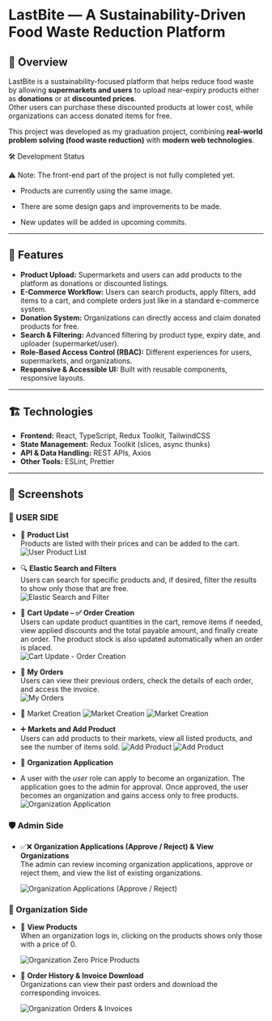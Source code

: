 # LastBite — A Sustainability-Driven Food Waste Reduction Platform

## 🚀 Overview
LastBite is a sustainability-focused platform that helps reduce food waste by allowing **supermarkets and users** to upload near-expiry products either as **donations** or at **discounted prices**.  
Other users can purchase these discounted products at lower cost, while organizations can access donated items for free.  

This project was developed as my graduation project, combining **real-world problem solving (food waste reduction)** with **modern web technologies**.  

🛠️ Development Status

⚠️ Note: The front-end part of the project is not fully completed yet.

- Products are currently using the same image.

- There are some design gaps and improvements to be made.

- New updates will be added in upcoming commits.

---

## 🧩 Features
- **Product Upload:** Supermarkets and users can add products to the platform as donations or discounted listings.  
- **E-Commerce Workflow:** Users can search products, apply filters, add items to a cart, and complete orders just like in a standard e-commerce system.  
- **Donation System:** Organizations can directly access and claim donated products for free.  
- **Search & Filtering:** Advanced filtering by product type, expiry date, and uploader (supermarket/user).  
- **Role-Based Access Control (RBAC):** Different experiences for users, supermarkets, and organizations.  
- **Responsive & Accessible UI:** Built with reusable components, responsive layouts.  

---

## 🏗️ Technologies
- **Frontend:** React, TypeScript, Redux Toolkit, TailwindCSS  
- **State Management:** Redux Toolkit (slices, async thunks)  
- **API & Data Handling:** REST APIs, Axios  
- **Other Tools:** ESLint, Prettier 

---

## 📸 Screenshots

### 👤 USER SIDE 

- 🛒 **Product List**  
  Products are listed with their prices and can be added to the cart. 
![User Product List](donate-ui/./assets/user_ProductList.gif)

- 🔍 **Elastic Search and Filters**  
  Users can search for specific products and, if desired, filter the results to show only those that are free.  
![Elastic Search and Filter](donate-ui/./assets/search_filter.gif)

- 🛒 **Cart Update – ✅ Order Creation**  
  Users can update product quantities in the cart, remove items if needed, view applied discounts and the total payable amount, and finally create an order. The product stock is also updated automatically when an order is placed.   
![Cart Update - Order Creation](donate-ui/./assets/order.gif)

- 📑 **My Orders**  
  Users can view their previous orders, check the details of each order, and access the invoice.  
![My Orders](donate-ui/./assets/orders.gif)

-  🏬 Market Creation
![Market Creation](donate-ui/./assets/createMarket.gif)
![Market Creation](donate-ui/./assets/createMarket2.gif)

- ➕ **Markets and Add Product**  
  Users can add products to their markets, view all listed products, and see the number of items sold. 
![Add Product](donate-ui/./assets/addProduct.gif)
![Add Product](donate-ui/./assets/marketProductAdd.gif)

- 🏢 **Organization Application**
-   A user with the *user* role can apply to become an organization. The application goes to the admin for approval. Once approved, the user becomes an organization and gains access only to free products.  
![Organization Application](donate-ui/./assets/applyOrg.gif)

### 🛡️ Admin Side

- ✅❌ **Organization Applications (Approve / Reject) & View Organizations**  
  The admin can review incoming organization applications, approve or reject them, and view the list of existing organizations.  

  ![Organization Applications (Approve / Reject)](donate-ui/./assets/adminApply.gif)

### 🏢 Organization Side

- 🛒 **View Products**  
  When an organization logs in, clicking on the products shows only those with a price of 0.  

  ![Organization Zero Price Products](donate-ui/./assets/orgProductsList.gif)

- 📑 **Order History & Invoice Download**  
  Organizations can view their past orders and download the corresponding invoices.  

  ![Organization Orders & Invoices](donate-ui/./assets/orgOrders.gif)
